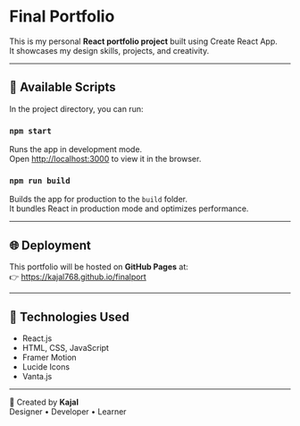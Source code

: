 # Final Portfolio

This is my personal **React portfolio project** built using Create React App.  
It showcases my design skills, projects, and creativity.

---

## 🚀 Available Scripts

In the project directory, you can run:

### `npm start`
Runs the app in development mode.  
Open [http://localhost:3000](http://localhost:3000) to view it in the browser.

### `npm run build`
Builds the app for production to the `build` folder.  
It bundles React in production mode and optimizes performance.

---

## 🌐 Deployment
This portfolio will be hosted on **GitHub Pages** at:  
👉 https://kajal768.github.io/finalport

---

## 🧠 Technologies Used
- React.js  
- HTML, CSS, JavaScript  
- Framer Motion  
- Lucide Icons  
- Vanta.js  

---

💜 Created by **Kajal**  
Designer • Developer • Learner
